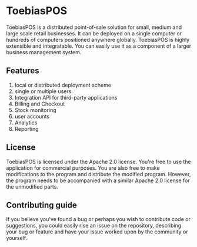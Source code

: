 # ToebiasPOS
ToebiasPOS is a distributed point-of-sale solution for small, medium and large scale retail businesses. 
It can be deployed on a single computer or hundreds of computers positioned anywhere globally.
ToebiasPOS is highly extensible and integratable. You can easily use it as a component of a larger business management system.

## Features
1) local or distributed deployment scheme
2) single or multiple users.
3) Integration API for third-party applications
4) Billing and Checkout
5) Stock monitoring
6) user accounts
7) Analytics
8) Reporting

## License
ToebiasPOS is licensed under the Apache 2.0 license. You're free to use the application for commercial purposes. You are also free to make modifications to the program and distribute the modified program. However, the program needs to be accompanied with a similar Apache 2.0 license for the unmodified parts.

## Contributing guide
If you believe you've found a bug or perhaps you wish to contribute code or suggestions, you could easily rise an issue on the repository, describing your bug or feature and have your issue worked upon by the community or yourself.
